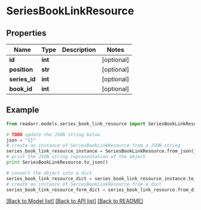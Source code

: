 # SeriesBookLinkResource


## Properties
Name | Type | Description | Notes
------------ | ------------- | ------------- | -------------
**id** | **int** |  | [optional] 
**position** | **str** |  | [optional] 
**series_id** | **int** |  | [optional] 
**book_id** | **int** |  | [optional] 

## Example

```python
from readarr.models.series_book_link_resource import SeriesBookLinkResource

# TODO update the JSON string below
json = "{}"
# create an instance of SeriesBookLinkResource from a JSON string
series_book_link_resource_instance = SeriesBookLinkResource.from_json(json)
# print the JSON string representation of the object
print SeriesBookLinkResource.to_json()

# convert the object into a dict
series_book_link_resource_dict = series_book_link_resource_instance.to_dict()
# create an instance of SeriesBookLinkResource from a dict
series_book_link_resource_form_dict = series_book_link_resource.from_dict(series_book_link_resource_dict)
```
[[Back to Model list]](../README.md#documentation-for-models) [[Back to API list]](../README.md#documentation-for-api-endpoints) [[Back to README]](../README.md)


